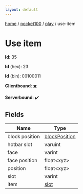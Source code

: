 ```yaml
---
layout: default
---
```


[home](/)  /  [pocket100](/protocol/pocket100)  /  [play](/protocol/pocket100/play)  /  use-item

# Use item

**Id**: 35

**Id** (hex): 23

**Id** (bin): 00100011

**Clientbound**: ✖️

**Serverbound**: ✔️

## Fields

Name | Type
---|---
block position | [blockPosition](/protocol/pocket100/types/block-position)
hotbar slot | varuint
face | varint
face position | float&lt;xyz&gt;
position | float&lt;xyz&gt;
slot | varint
item | [slot](/protocol/pocket100/types/slot)

